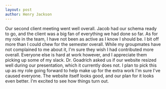```yaml
---
layout: post
author: Henry Jackson
---
```

Our second client meeting went well overall. Jacob had our schema ready to go, and the client was a big fan of everything we had done so far.
As for my role in the team, I have not been as active as I know I should be. I bit off more than I could chew for the semester overall. While my groupmates have not complained to me about it, I'm sure they wish I had contributed more overall. Everyone else is hard at work however, and I appreciate them picking up some of my slack.
Dr. Goadrich asked us if our website resized well during our presentation, which it currently does not. I plan to pick this up as my role going forward to help make up for the extra work I'm sure I've caused everyone. 
The website itself looks good, and our plan for it looks even better. I'm excited to see how things turn out.
